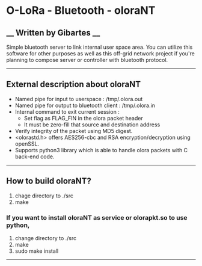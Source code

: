 # O-LoRa - Bluetooth - oloraNT
__ Written by Gibartes __
---------------------------------------

Simple bluetooth server to link internal user space area. You can utilize this software for other purposes as well as this off-grid network project if you're planning to compose server or controller with bluetooth protocol.

---------------------------------------
## External description about oloraNT
* Named pipe for input to userspace	: /tmp/.olora.out
* Named pipe for output to bluetooth client	: /tmp/.olora.in
* Internal command to exit current session 	:
  * Set flag as FLAG_FIN in the olora packet header
  * It must be zero-fill that source and destination address 
* Verify integrity of the packet using MD5 digest. 
* <olorastd.h> offers AES256-cbc and RSA encryption/decryption using openSSL.
* Supports python3 library which is able to handle olora packets with C back-end code.
---------------------------------------
## How to build oloraNT?
1. chage directory to ./src
2. make
### If you want to install oloraNT as service or olorapkt.so to use python, 
1. change directory to ./src
2. make
3. sudo make install
---------------------------------------
